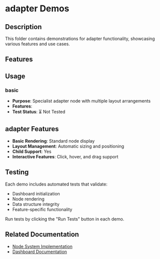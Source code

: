 # adapter Demos

## Description

This folder contains demonstrations for adapter functionality, showcasing various features and use cases.

## Features



## Usage

### basic
- **Purpose**: Specialist adapter node with multiple layout arrangements
- **Features**: 
- **Test Status**: ⏳ Not Tested

## adapter Features

- **Basic Rendering**: Standard node display
- **Layout Management**: Automatic sizing and positioning
- **Child Support**: Yes
- **Interactive Features**: Click, hover, and drag support

## Testing

Each demo includes automated tests that validate:
- Dashboard initialization
- Node rendering
- Data structure integrity
- Feature-specific functionality

Run tests by clicking the "Run Tests" button in each demo.

## Related Documentation

- [Node System Implementation](../dashboard/implementation-nodes.md)
- [Dashboard Documentation](../dashboard/readme.md)